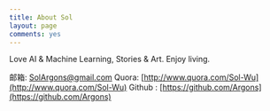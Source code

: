 ```yaml
---
title: About Sol
layout: page
comments: yes
---
```


Love AI & Machine Learning, Stories & Art.
Enjoy living.

邮箱: SolArgons@gmail.com
Quora: [http://www.quora.com/Sol-Wu](http://www.quora.com/Sol-Wu)
Github : [https://github.com/Argons](https://github.com/Argons)
